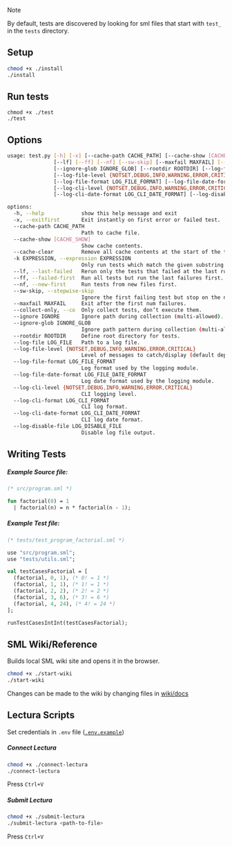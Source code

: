 

> [!NOTE]
> 
> By default, tests are discovered by looking for sml files that start with `test_` in the `tests` directory.

## Setup

```sh
chmod +x ./install
./install
```

## Run tests

```
chmod +x ./test
./test
```

## Options

```sh
usage: test.py [-h] [-x] [--cache-path CACHE_PATH] [--cache-show [CACHE_SHOW]] [--cache-clear] [-k EXPRESSION]
               [--lf] [--ff] [--nf] [--sw-skip] [--maxfail MAXFAIL] [--collect-only] [--ignore IGNORE]
               [--ignore-glob IGNORE_GLOB] [--rootdir ROOTDIR] [--log-file LOG_FILE]
               [--log-file-level {NOTSET,DEBUG,INFO,WARNING,ERROR,CRITICAL}]
               [--log-file-format LOG_FILE_FORMAT] [--log-file-date-format LOG_FILE_DATE_FORMAT]
               [--log-cli-level {NOTSET,DEBUG,INFO,WARNING,ERROR,CRITICAL}] [--log-cli-format LOG_CLI_FORMAT]
               [--log-cli-date-format LOG_CLI_DATE_FORMAT] [--log-disable-file LOG_DISABLE_FILE]

options:
  -h, --help            show this help message and exit
  -x, --exitfirst       Exit instantly on first error or failed test.
  --cache-path CACHE_PATH
                        Path to cache file.
  --cache-show [CACHE_SHOW]
                        Show cache contents.
  --cache-clear         Remove all cache contents at the start of the test run.
  -k EXPRESSION, --expression EXPRESSION
                        Only run tests which match the given substring expression.
  --lf, --last-failed   Rerun only the tests that failed at the last run.
  --ff, --failed-first  Run all tests but run the last failures first.
  --nf, --new-first     Run tests from new files first.
  --sw-skip, --stepwise-skip
                        Ignore the first failing test but stop on the next one.
  --maxfail MAXFAIL     Exit after the first num failures.
  --collect-only, --co  Only collect tests, don’t execute them.
  --ignore IGNORE       Ignore path during collection (multi-allowed).
  --ignore-glob IGNORE_GLOB
                        Ignore path pattern during collection (multi-allowed).
  --rootdir ROOTDIR     Define root directory for tests.
  --log-file LOG_FILE   Path to a log file.
  --log-file-level {NOTSET,DEBUG,INFO,WARNING,ERROR,CRITICAL}
                        Level of messages to catch/display (default depends on the root log handler).
  --log-file-format LOG_FILE_FORMAT
                        Log format used by the logging module.
  --log-file-date-format LOG_FILE_DATE_FORMAT
                        Log date format used by the logging module.
  --log-cli-level {NOTSET,DEBUG,INFO,WARNING,ERROR,CRITICAL}
                        CLI logging level.
  --log-cli-format LOG_CLI_FORMAT
                        CLI log format.
  --log-cli-date-format LOG_CLI_DATE_FORMAT
                        CLI log date format.
  --log-disable-file LOG_DISABLE_FILE
                        Disable log file output.

```


## Writing Tests


##### Example Source file:

```sml
(* src/program.sml *)

fun factorial(0) = 1
  | factorial(n) = n * factorial(n - 1);
```

##### Example Test file:

```sml
(* tests/test_program_factorial.sml *)

use "src/program.sml";
use "tests/utils.sml";

val testCasesFactorial = [
  (factorial, 0, 1), (* 0! = 1 *)
  (factorial, 1, 1), (* 1! = 1 *)
  (factorial, 2, 2), (* 2! = 2 *)
  (factorial, 3, 6), (* 3! = 6 *)
  (factorial, 4, 24), (* 4! = 24 *)
];

runTestCasesIntInt(testCasesFactorial);
```

## SML Wiki/Reference

Builds local SML wiki site and opens it in the browser.

```sh
chmod +x ./start-wiki
./start-wiki
```

Changes can be made to the wiki by changing files in [wiki/docs](./wiki/docs)


## Lectura Scripts

Set credentials in `.env` file ([`.env.example`](./.env.example))

##### Connect Lectura

```sh
chmod +x ./connect-lectura
./connect-lectura
```

Press `Ctrl+V`

##### Submit Lectura

```sh
chmod +x ./submit-lectura
./submit-lectura <path-to-file>
```

Press `Ctrl+V`